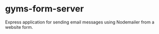 # gyms-form-server
Express application for sending email messages using Nodemailer from a website form.
